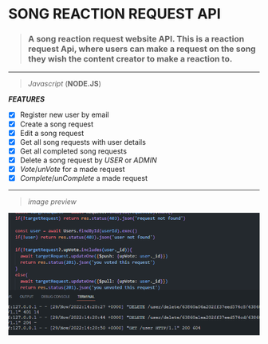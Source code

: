 # SONG REACTION REQUEST API
> ### A song reaction request website API. This is a reaction request Api, where users can make a request on the song they wish the content creator to make a reaction to.

---

>_Javascript_ (**NODE.JS**)

**_FEATURES_**
* [x] Register new user by email
* [x] Create a song request
* [x] Edit a song request
* [x] Get all song requests with user details
* [x] Get all completed song requests
* [x] Delete a song request by _USER_ or _ADMIN_
* [x] _Vote_/_unVote_ for a made request
* [x] _Complete_/_unComplete_ a made request

---

> *image preview*

![image preview](./public/snippet.png "page preview")